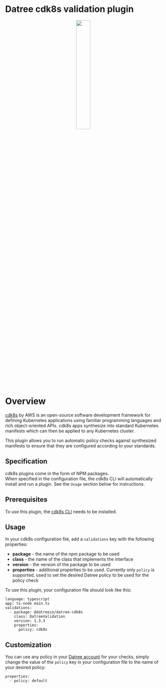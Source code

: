# Datree cdk8s validation plugin

<p align="center">
<img src="https://cdk8s.io/images/logo.svg" width="30%" />
</p>
  
# Overview
[cdk8s](https://cdk8s.io/index.html) by AWS is an open-source software development framework for defining Kubernetes applications using familiar programming languages and rich object-oriented APIs. cdk8s apps synthesize into standard Kubernetes manifests which can then be applied to any Kubernetes cluster.

This plugin allows you to run automatic policy checks against synthesized manifests to ensure that they are configured according to your standards.

## Specification
cdk8s plugins come in the form of NPM packages.  
When specified in the configuration file, the cdk8s CLI will automatically install and run a plugin. See the `Usage` section below for instructions.

## Prerequisites
To use this plugin, the [cdk8s CLI](https://github.com/cdk8s-team/cdk8s-cli#a-command-line-interface-for-cdk-for-kubernetes) needs to be installed.

## Usage
In your cdk8s configuration file, add a `validations` key with the following properties:
- **package** - the name of the npm package to be used
- **class** - the name of the class that implements the interface
- **version** - the version of the package to be used
- **properties** - additional properties to be used. Currently only `policy` is supported, used to set the desired Datree policy to be used for the policy check

To use this plugin, your configuration file should look like this:
```
language: typescript
app: ts-node main.ts
validations:
  - package: @datreeio/datree-cdk8s
    class: DatreeValidation
    version: 1.3.3
    properties:
      policy: cdk8s
```

## Customization
You can use any policy in your [Datree account](https://app.datree.io) for your checks, simply change the value of the `policy` key in your configuration file to the name of your desired policy:
```
properties:
  - policy: default
```
